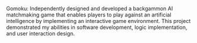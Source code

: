 Gomoku:
Independently designed and developed a backgammon AI matchmaking game that enables players to play against an artificial intelligence by implementing an interactive game environment. 
This project demonstrated my abilities in software development, logic implementation, and user interaction design.
